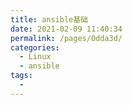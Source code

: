 ```yaml
---
title: ansible基础
date: 2021-02-09 11:40:34
permalink: /pages/0dda3d/
categories:
  - Linux
  - ansible
tags:
  - 
---
```


